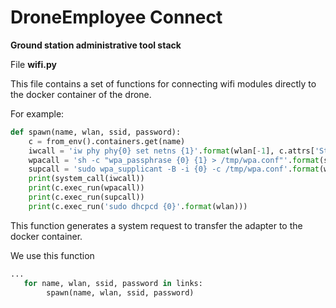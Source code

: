 # DroneEmployee Connect #

**Ground station administrative tool stack**

File **wifi.py**

This file contains a set of functions for connecting wifi modules directly to the docker container of the drone. 

For example:
```Python
def spawn(name, wlan, ssid, password):
    c = from_env().containers.get(name)
    iwcall = 'iw phy phy{0} set netns {1}'.format(wlan[-1], c.attrs['State']['Pid'])
    wpacall = 'sh -c "wpa_passphrase {0} {1} > /tmp/wpa.conf"'.format(ssid, password)
    supcall = 'sudo wpa_supplicant -B -i {0} -c /tmp/wpa.conf'.format(wlan)
    print(system_call(iwcall))
    print(c.exec_run(wpacall))
    print(c.exec_run(supcall))
    print(c.exec_run('sudo dhcpcd {0}'.format(wlan)))
```

This function generates a system request to transfer the adapter to the docker container.

We use this function

```Python
...
   for name, wlan, ssid, password in links:
        spawn(name, wlan, ssid, password)
```
